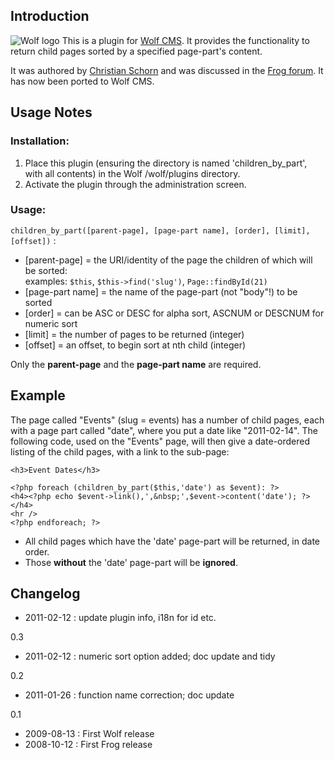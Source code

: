 ## Introduction

![Wolf logo](http://www.wolfcms.org/wiki/_media/wolf_logo_64.png "Wolf CMS logo")
This is a plugin for [Wolf CMS][l00]. It provides the functionality to return child pages sorted by a specified page-part's content.

It was authored by [Christian Schorn][l01] and was discussed in the [Frog forum][l02]. It has now been ported to Wolf CMS.

[l00]: http://www.wolfcms.org/ "Wolf CMS"
[l01]: http://christian-schorn.de/ "Christian Schorn"
[l02]: http://bit.ly/kCnRR "Frog forum thread"

## Usage Notes

### Installation:

1. Place this plugin (ensuring the directory is named 'children_by_part', with all contents) in the Wolf /wolf/plugins directory.
2. Activate the plugin through the administration screen.

### Usage:

`children_by_part([parent-page], [page-part name], [order], [limit], [offset])` :

*  [parent-page] = the URI/identity of the page the children of which will be sorted:  
examples: `$this`, `$this->find('slug')`, `Page::findById(21)`
*  [page-part name] = the name of the page-part (not "body"!) to be sorted
*  [order] = can be ASC or DESC for alpha sort, ASCNUM or DESCNUM for numeric sort
*  [limit] = the number of pages to be returned (integer)
*  [offset] = an offset, to begin sort at nth child (integer)

Only the **parent-page** and the **page-part name** are required.

## Example

The page called "Events" (slug = events) has a number of child pages, each with a page part called "date", where you put a date like "2011-02-14". The following code, used on the "Events" page, will then give a date-ordered listing of the child pages, with a link to the sub-page:

    <h3>Event Dates</h3>
    
    <?php foreach (children_by_part($this,'date') as $event): ?>
    <h4><?php echo $event->link(),',&nbsp;',$event->content('date'); ?></h4>
    <hr />
    <?php endforeach; ?>

* All child pages which have the 'date' page-part will be returned, in date order.
* Those **without** the 'date' page-part will be **ignored**.

## Changelog

* 2011-02-12 : update plugin info, i18n for id etc.

0.3

* 2011-02-12 : numeric sort option added; doc update and tidy

0.2

* 2011-01-26 : function name correction; doc update

0.1

* 2009-08-13 : First Wolf release
* 2008-10-12 : First Frog release
